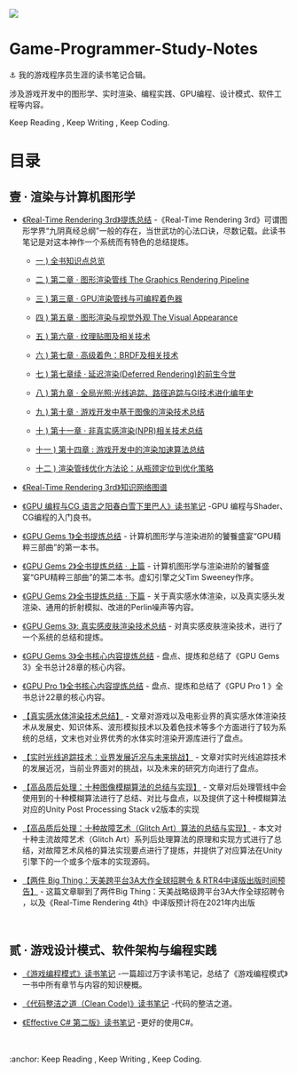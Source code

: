 

![](Media/cover.jpg)



# Game-Programmer-Study-Notes

:anchor: 我的游戏程序员生涯的读书笔记合辑。

涉及游戏开发中的图形学、实时渲染、编程实践、GPU编程、设计模式、软件工程等内容。

Keep Reading , Keep Writing , Keep Coding.

# 目录

## 壹 · 渲染与计算机图形学
- [《Real-Time Rendering 3rd》提炼总结](https://github.com/QianMo/Programming-Reading-Notes/tree/master/Content/%E3%80%8AReal-Time%20Rendering%203rd%E3%80%8B%E8%AF%BB%E4%B9%A6%E7%AC%94%E8%AE%B0/README.md)
-《Real-Time Rendering
3rd》可谓图形学界“九阴真经总纲”一般的存在，当世武功的心法口诀，尽数记载。此读书笔记是对这本神作一个系统而有特色的总结提炼。
   * [一 ) 全书知识点总览](https://github.com/QianMo/Game-Dev-Study-Notes/tree/master/Content/%E3%80%8AReal-Time%20Rendering%203rd%E3%80%8B%E8%AF%BB%E4%B9%A6%E7%AC%94%E8%AE%B0/Content/BlogPost01/README.md)

   * [二 ) 第二章 · 图形渲染管线 The Graphics Rendering Pipeline](https://github.com/QianMo/Game-Dev-Study-Notes/tree/master/Content/%E3%80%8AReal-Time%20Rendering%203rd%E3%80%8B%E8%AF%BB%E4%B9%A6%E7%AC%94%E8%AE%B0/Content/BlogPost02/README.md)

   * [三 ) 第三章 · GPU渲染管线与可编程着色器](https://github.com/QianMo/Game-Dev-Study-Notes/tree/master/Content/%E3%80%8AReal-Time%20Rendering%203rd%E3%80%8B%E8%AF%BB%E4%B9%A6%E7%AC%94%E8%AE%B0/Content/BlogPost03/README.md)

   * [四 ) 第五章 · 图形渲染与视觉外观 The Visual Appearance](https://github.com/QianMo/Game-Dev-Study-Notes/tree/master/Content/%E3%80%8AReal-Time%20Rendering%203rd%E3%80%8B%E8%AF%BB%E4%B9%A6%E7%AC%94%E8%AE%B0/Content/BlogPost04/README.md)

   * [五 ) 第六章 · 纹理贴图及相关技术](https://github.com/QianMo/Game-Dev-Study-Notes/tree/master/Content/%E3%80%8AReal-Time%20Rendering%203rd%E3%80%8B%E8%AF%BB%E4%B9%A6%E7%AC%94%E8%AE%B0/Content/BlogPost05/README.md)

   * [六 ) 第七章 · 高级着色：BRDF及相关技术](https://github.com/QianMo/Game-Dev-Study-Notes/tree/master/Content/%E3%80%8AReal-Time%20Rendering%203rd%E3%80%8B%E8%AF%BB%E4%B9%A6%E7%AC%94%E8%AE%B0/Content/BlogPost06/README.md)

   * [七 ) 第七章续 · 延迟渲染(Deferred Rendering)的前生今世](https://github.com/QianMo/Game-Dev-Study-Notes/tree/master/Content/%E3%80%8AReal-Time%20Rendering%203rd%E3%80%8B%E8%AF%BB%E4%B9%A6%E7%AC%94%E8%AE%B0/Content/BlogPost07/README.md)

   * [八 ) 第九章 · 全局光照:光线追踪、路径追踪与GI技术进化编年史](https://github.com/QianMo/Game-Dev-Study-Notes/tree/master/Content/%E3%80%8AReal-Time%20Rendering%203rd%E3%80%8B%E8%AF%BB%E4%B9%A6%E7%AC%94%E8%AE%B0/Content/BlogPost08/README.md)

   * [九 ) 第十章 · 游戏开发中基于图像的渲染技术总结](https://github.com/QianMo/Game-Dev-Study-Notes/tree/master/Content/%E3%80%8AReal-Time%20Rendering%203rd%E3%80%8B%E8%AF%BB%E4%B9%A6%E7%AC%94%E8%AE%B0/Content/BlogPost09/README.md)

   * [十 ) 第十一章 · 非真实感渲染(NPR)相关技术总结](https://github.com/QianMo/Game-Dev-Study-Notes/tree/master/Content/%E3%80%8AReal-Time%20Rendering%203rd%E3%80%8B%E8%AF%BB%E4%B9%A6%E7%AC%94%E8%AE%B0/Content/BlogPost10/README.md)

   * [十一 ) 第十四章 : 游戏开发中的渲染加速算法总结](https://github.com/QianMo/Game-Dev-Study-Notes/tree/master/Content/%E3%80%8AReal-Time%20Rendering%203rd%E3%80%8B%E8%AF%BB%E4%B9%A6%E7%AC%94%E8%AE%B0/Content/BlogPost11/README.md)

   * [十二 ) 渲染管线优化方法论：从瓶颈定位到优化策略](https://github.com/QianMo/Game-Dev-Study-Notes/tree/master/Content/%E3%80%8AReal-Time%20Rendering%203rd%E3%80%8B%E8%AF%BB%E4%B9%A6%E7%AC%94%E8%AE%B0/Content/BlogPost12/README.md)


- [《Real-Time Rendering 3rd》知识网络图谱](https://github.com/QianMo/Game-Programmer-Study-Notes/tree/master/Content/%E3%80%8AReal-Time%20Rendering%203rd%E3%80%8B%E7%9F%A5%E8%AF%86%E7%BD%91%E7%BB%9C%E5%9B%BE%E8%B0%B1/README.md)

- [《GPU 编程与CG 语言之阳春白雪下里巴人》读书笔记](https://github.com/QianMo/Game-Dev-Reading-Notes/tree/master/Content/%E3%80%8AGPU%20%E7%BC%96%E7%A8%8B%E4%B8%8ECG%20%E8%AF%AD%E8%A8%80%E4%B9%8B%E9%98%B3%E6%98%A5%E7%99%BD%E9%9B%AA%E4%B8%8B%E9%87%8C%E5%B7%B4%E4%BA%BA%E3%80%8B%E8%AF%BB%E4%B9%A6%E7%AC%94%E8%AE%B0/README.md)
-GPU 编程与Shader、CG编程的入门良书。

- [《GPU Gems 1》全书提炼总结](https://github.com/QianMo/Game-Programmer-Study-Notes/tree/master/Content/%E3%80%8AGPU%20Gems%201%E3%80%8B%E5%85%A8%E4%B9%A6%E6%8F%90%E7%82%BC%E6%80%BB%E7%BB%93/README.md) - 计算机图形学与渲染进阶的饕餮盛宴“GPU精粹三部曲”的第一本书。

- [《GPU Gems 2》全书提炼总结 · 上篇](https://github.com/QianMo/Game-Programmer-Study-Notes/tree/master/Content/%E3%80%8AGPU%20Gems%202%E3%80%8B%E5%85%A8%E4%B9%A6%E6%8F%90%E7%82%BC%E6%80%BB%E7%BB%93/Part1/README.md) - 计算机图形学与渲染进阶的饕餮盛宴“GPU精粹三部曲”的第二本书。虚幻引擎之父Tim Sweeney作序。
- [《GPU Gems 2》全书提炼总结 · 下篇](https://github.com/QianMo/Game-Programmer-Study-Notes/blob/master/Content/%E3%80%8AGPU%20Gems%202%E3%80%8B%E5%85%A8%E4%B9%A6%E6%8F%90%E7%82%BC%E6%80%BB%E7%BB%93/Part2/README.md) - 关于真实感水体渲染，以及真实感头发渲染、通用的折射模拟、改进的Perlin噪声等内容。
- [《GPU Gems 3》: 真实感皮肤渲染技术总结](https://github.com/QianMo/Game-Programmer-Study-Notes/blob/master/Content/%E3%80%8AGPU%20Gems%203%E3%80%8B%E5%85%A8%E4%B9%A6%E6%8F%90%E7%82%BC%E6%80%BB%E7%BB%93/Part1/README.md) - 对真实感皮肤渲染技术，进行了一个系统的总结和提炼。

- [《GPU Gems 3》全书核心内容提炼总结](https://github.com/QianMo/Game-Programmer-Study-Notes/blob/master/Content/%E3%80%8AGPU%20Gems%203%E3%80%8B%E5%85%A8%E4%B9%A6%E6%8F%90%E7%82%BC%E6%80%BB%E7%BB%93/Part2/README.md) - 盘点、提炼和总结了《GPU Gems 3》全书总计28章的核心内容。

- [《GPU Pro 1》全书核心内容提炼总结](https://github.com/QianMo/Game-Programmer-Study-Notes/blob/master/Content/%E3%80%8AGPU%20Pro%201%E3%80%8B%E5%85%A8%E4%B9%A6%E6%8F%90%E7%82%BC%E6%80%BB%E7%BB%93/README.md) - 盘点、提炼和总结了《GPU Pro 1 》全书总计22章的核心内容。
- [【真实感水体渲染技术总结】](https://github.com/QianMo/Game-Programmer-Study-Notes/blob/master/Content/%E7%9C%9F%E5%AE%9E%E6%84%9F%E6%B0%B4%E4%BD%93%E6%B8%B2%E6%9F%93%E6%8A%80%E6%9C%AF%E6%80%BB%E7%BB%93/README.md) - 文章对游戏以及电影业界的真实感水体渲染技术从发展史、知识体系、波形模拟技术以及着色技术等多个方面进行了较为系统的总结，文末也对业界优秀的水体实时渲染开源库进行了盘点。

- [【实时光线追踪技术：业界发展近况与未来挑战】](https://github.com/QianMo/Game-Programmer-Study-Notes/blob/master/Content/%E5%AE%9E%E6%97%B6%E5%85%89%E7%BA%BF%E8%BF%BD%E8%B8%AA%E6%8A%80%E6%9C%AF%EF%BC%9A%E4%B8%9A%E7%95%8C%E5%8F%91%E5%B1%95%E8%BF%91%E5%86%B5%E4%B8%8E%E6%9C%AA%E6%9D%A5%E6%8C%91%E6%88%98/README.md) - 文章对实时光线追踪技术的发展近况，当前业界面对的挑战，以及未来的研究方向进行了盘点。

- [【高品质后处理：十种图像模糊算法的总结与实现】](https://github.com/QianMo/Game-Programmer-Study-Notes/blob/master/Content/%E9%AB%98%E5%93%81%E8%B4%A8%E5%90%8E%E5%A4%84%E7%90%86%EF%BC%9A%E5%8D%81%E7%A7%8D%E5%9B%BE%E5%83%8F%E6%A8%A1%E7%B3%8A%E7%AE%97%E6%B3%95%E7%9A%84%E6%80%BB%E7%BB%93%E4%B8%8E%E5%AE%9E%E7%8E%B0/README.md) - 文章对后处理管线中会使用到的十种模糊算法进行了总结、对比与盘点，以及提供了这十种模糊算法对应的Unity Post Processing Stack v2版本的实现



- [【高品质后处理：十种故障艺术（Glitch Art）算法的总结与实现】](https://github.com/QianMo/Game-Programmer-Study-Notes/blob/master/Content/%E9%AB%98%E5%93%81%E8%B4%A8%E5%90%8E%E5%A4%84%E7%90%86%EF%BC%9A%E5%8D%81%E7%A7%8D%E6%95%85%E9%9A%9C%E8%89%BA%E6%9C%AF%EF%BC%88Glitch%20Art%EF%BC%89%E7%AE%97%E6%B3%95%E7%9A%84%E6%80%BB%E7%BB%93%E4%B8%8E%E5%AE%9E%E7%8E%B0/README.md) - 本文对十种主流故障艺术（Glitch Art）系列后处理算法的原理和实现方式进行了总结，对故障艺术风格的算法实现要点进行了提炼，并提供了对应算法在Unity引擎下的一个或多个版本的实现源码。


- [【两件 Big Thing：天美跨平台3A大作全球招聘令 & RTR4中译版出版时间预告】](https://github.com/QianMo/Game-Programmer-Study-Notes/tree/master/Content/%E5%A4%A9%E7%BE%8E%E8%B7%A8%E5%B9%B3%E5%8F%B03A%E5%A4%A7%E4%BD%9C%E5%85%A8%E7%90%83%E6%8B%9B%E8%81%98%E4%BB%A4%E4%B8%8ERTR4%E4%B8%AD%E8%AF%91%E7%89%88%E5%87%BA%E7%89%88%E6%97%B6%E9%97%B4%E9%A2%84%E5%91%8A/README.md) - 这篇文章聊到了两件Big Thing：天美战略级跨平台3A大作全球招聘令
，以及《Real-Time Rendering 4th》中译版预计将在2021年内出版



<br>

## 贰 · 游戏设计模式、软件架构与编程实践

- [《游戏编程模式》读书笔记](https://github.com/QianMo/Reading-Notes/tree/master/Content/%E3%80%8A%E6%B8%B8%E6%88%8F%E7%BC%96%E7%A8%8B%E6%A8%A1%E5%BC%8F%E3%80%8B%E8%AF%BB%E4%B9%A6%E7%AC%94%E8%AE%B0/README.md)
-一篇超过万字读书笔记，总结了《游戏编程模式》一书中所有章节与内容的知识梗概。

- [《代码整洁之道（Clean Code)》读书笔记](https://github.com/QianMo/Reading-Notes/tree/master/Content/%E3%80%8A%E4%BB%A3%E7%A0%81%E6%95%B4%E6%B4%81%E4%B9%8B%E9%81%93%E3%80%8B%E8%AF%BB%E4%B9%A6%E7%AC%94%E8%AE%B0/README.md)
-代码的整洁之道。
- [《Effective C# 第二版》读书笔记](https://github.com/QianMo/Reading-Notes/tree/master/Content/%E3%80%8AEffective%20C%23%20%E7%AC%AC%E4%BA%8C%E7%89%88%E3%80%8B%E8%AF%BB%E4%B9%A6%E7%AC%94%E8%AE%B0/README.md)
-更好的使用C#。





<br>
<br>
:anchor: Keep Reading , Keep Writing , Keep Coding.


